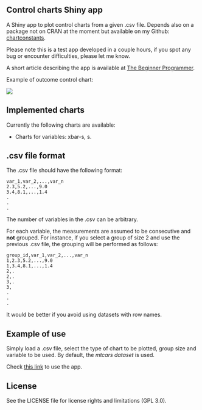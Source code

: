 ## Control charts Shiny app

A Shiny app to plot control charts from a given .csv file. Depends also on a package not on CRAN at the moment but available on my Github: [chartconstants](https://github.com/mick001/chartconstants).

Please note this is a test app developed in a couple hours, if you spot any bug or encounter difficulties, please let me know.

A short article describing the app is available at [The Beginner Programmer](http://firsttimeprogrammer.blogspot.it/2016/09/my-first-shiny-app-control-charts.html).

Example of outcome control chart:

![](https://lh3.googleusercontent.com/-QXWGJuypOoI/V-Y6jwk2qAI/AAAAAAAABu4/DT4CgvWL9Do/Image%2525201_thumb%25255B1%25255D.jpg?imgmax=800)

## Implemented charts
Currently the following charts are available:

- Charts for variables: xbar-s, s.

## .csv file format
The .csv file should have the following format:

    var_1,var_2,...,var_n
    2.3,5.2,...,9.0
    3.4,8.1,...,1.4
    .
    .
    .

The number of variables in the .csv can be arbitrary.

For each variable, the measurements are assumed to be consecutive and **not** grouped. For instance, if you select a group of size 2 and use the previous .csv file, the grouping will be performed as follows:

    group_id,var_1,var_2,...,var_n
    1,2.3,5.2,...,9.0
    1,3.4,8.1,...,1.4
    2,.
    2,.
    3,.
    3,
    .
    .
    .

It would be better if you avoid using datasets with row names.

## Example of use
Simply load a .csv file, select the type of chart to be plotted, group size and variable to be used. By default, the *mtcars dataset* is used.

Check [this link](https://michy-apps.shinyapps.io/control_charts/) to use the app.

## License
See the LICENSE file for license rights and limitations (GPL 3.0).
